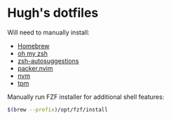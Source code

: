 # Hugh's dotfiles

Will need to manually install:

- [Homebrew](https://brew.sh/)
- [oh my zsh](https://ohmyz.sh/)
- [zsh-autosuggestions](https://github.com/zsh-users/zsh-autosuggestions)
- [packer.nvim](https://github.com/wbthomason/packer.nvim)
- [nvm](https://github.com/nvm-sh/nvm)
- [tpm](https://github.com/tmux-plugins/tpm)

Manually run FZF installer for additional shell features:

```zsh
$(brew --prefix)/opt/fzf/install
```
